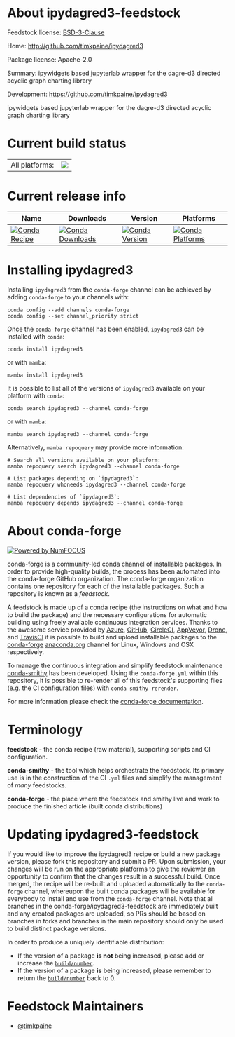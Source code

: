 About ipydagred3-feedstock
==========================

Feedstock license: [BSD-3-Clause](https://github.com/conda-forge/ipydagred3-feedstock/blob/main/LICENSE.txt)

Home: http://github.com/timkpaine/ipydagred3

Package license: Apache-2.0

Summary: ipywidgets based jupyterlab wrapper for the dagre-d3 directed acyclic graph charting library

Development: https://github.com/timkpaine/ipydagred3

ipywidgets based jupyterlab wrapper for the dagre-d3 directed acyclic graph charting library


Current build status
====================


<table><tr><td>All platforms:</td>
    <td>
      <a href="https://dev.azure.com/conda-forge/feedstock-builds/_build/latest?definitionId=9847&branchName=main">
        <img src="https://dev.azure.com/conda-forge/feedstock-builds/_apis/build/status/ipydagred3-feedstock?branchName=main">
      </a>
    </td>
  </tr>
</table>

Current release info
====================

| Name | Downloads | Version | Platforms |
| --- | --- | --- | --- |
| [![Conda Recipe](https://img.shields.io/badge/recipe-ipydagred3-green.svg)](https://anaconda.org/conda-forge/ipydagred3) | [![Conda Downloads](https://img.shields.io/conda/dn/conda-forge/ipydagred3.svg)](https://anaconda.org/conda-forge/ipydagred3) | [![Conda Version](https://img.shields.io/conda/vn/conda-forge/ipydagred3.svg)](https://anaconda.org/conda-forge/ipydagred3) | [![Conda Platforms](https://img.shields.io/conda/pn/conda-forge/ipydagred3.svg)](https://anaconda.org/conda-forge/ipydagred3) |

Installing ipydagred3
=====================

Installing `ipydagred3` from the `conda-forge` channel can be achieved by adding `conda-forge` to your channels with:

```
conda config --add channels conda-forge
conda config --set channel_priority strict
```

Once the `conda-forge` channel has been enabled, `ipydagred3` can be installed with `conda`:

```
conda install ipydagred3
```

or with `mamba`:

```
mamba install ipydagred3
```

It is possible to list all of the versions of `ipydagred3` available on your platform with `conda`:

```
conda search ipydagred3 --channel conda-forge
```

or with `mamba`:

```
mamba search ipydagred3 --channel conda-forge
```

Alternatively, `mamba repoquery` may provide more information:

```
# Search all versions available on your platform:
mamba repoquery search ipydagred3 --channel conda-forge

# List packages depending on `ipydagred3`:
mamba repoquery whoneeds ipydagred3 --channel conda-forge

# List dependencies of `ipydagred3`:
mamba repoquery depends ipydagred3 --channel conda-forge
```


About conda-forge
=================

[![Powered by
NumFOCUS](https://img.shields.io/badge/powered%20by-NumFOCUS-orange.svg?style=flat&colorA=E1523D&colorB=007D8A)](https://numfocus.org)

conda-forge is a community-led conda channel of installable packages.
In order to provide high-quality builds, the process has been automated into the
conda-forge GitHub organization. The conda-forge organization contains one repository
for each of the installable packages. Such a repository is known as a *feedstock*.

A feedstock is made up of a conda recipe (the instructions on what and how to build
the package) and the necessary configurations for automatic building using freely
available continuous integration services. Thanks to the awesome service provided by
[Azure](https://azure.microsoft.com/en-us/services/devops/), [GitHub](https://github.com/),
[CircleCI](https://circleci.com/), [AppVeyor](https://www.appveyor.com/),
[Drone](https://cloud.drone.io/welcome), and [TravisCI](https://travis-ci.com/)
it is possible to build and upload installable packages to the
[conda-forge](https://anaconda.org/conda-forge) [anaconda.org](https://anaconda.org/)
channel for Linux, Windows and OSX respectively.

To manage the continuous integration and simplify feedstock maintenance
[conda-smithy](https://github.com/conda-forge/conda-smithy) has been developed.
Using the ``conda-forge.yml`` within this repository, it is possible to re-render all of
this feedstock's supporting files (e.g. the CI configuration files) with ``conda smithy rerender``.

For more information please check the [conda-forge documentation](https://conda-forge.org/docs/).

Terminology
===========

**feedstock** - the conda recipe (raw material), supporting scripts and CI configuration.

**conda-smithy** - the tool which helps orchestrate the feedstock.
                   Its primary use is in the construction of the CI ``.yml`` files
                   and simplify the management of *many* feedstocks.

**conda-forge** - the place where the feedstock and smithy live and work to
                  produce the finished article (built conda distributions)


Updating ipydagred3-feedstock
=============================

If you would like to improve the ipydagred3 recipe or build a new
package version, please fork this repository and submit a PR. Upon submission,
your changes will be run on the appropriate platforms to give the reviewer an
opportunity to confirm that the changes result in a successful build. Once
merged, the recipe will be re-built and uploaded automatically to the
`conda-forge` channel, whereupon the built conda packages will be available for
everybody to install and use from the `conda-forge` channel.
Note that all branches in the conda-forge/ipydagred3-feedstock are
immediately built and any created packages are uploaded, so PRs should be based
on branches in forks and branches in the main repository should only be used to
build distinct package versions.

In order to produce a uniquely identifiable distribution:
 * If the version of a package **is not** being increased, please add or increase
   the [``build/number``](https://docs.conda.io/projects/conda-build/en/latest/resources/define-metadata.html#build-number-and-string).
 * If the version of a package **is** being increased, please remember to return
   the [``build/number``](https://docs.conda.io/projects/conda-build/en/latest/resources/define-metadata.html#build-number-and-string)
   back to 0.

Feedstock Maintainers
=====================

* [@timkpaine](https://github.com/timkpaine/)

